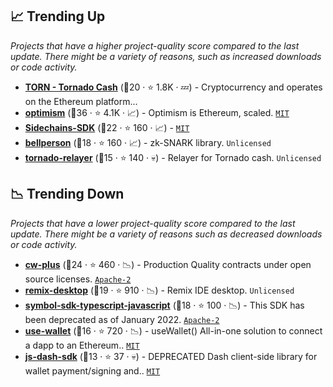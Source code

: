 ## 📈 Trending Up

_Projects that have a higher project-quality score compared to the last update. There might be a variety of reasons, such as increased downloads or code activity._

- <b><a href="https://github.com/tornadocash">TORN - Tornado Cash</a></b> (🥈20 ·  ⭐ 1.8K · 💤) - Cryptocurrency and operates on the Ethereum platform... <code><img src="https://git.io/J9cO9" style="display:inline;" width="13" height="13"></code>
- <b><a href="https://github.com/ethereum-optimism/optimism">optimism</a></b> (🥇36 ·  ⭐ 4.1K · 📈) - Optimism is Ethereum, scaled. <code><a href="http://bit.ly/34MBwT8">MIT</a></code>
- <b><a href="https://github.com/HorizenOfficial/Sidechains-SDK">Sidechains-SDK</a></b> (🥇22 ·  ⭐ 160 · 📈) -  <code><a href="http://bit.ly/34MBwT8">MIT</a></code>
- <b><a href="https://github.com/filecoin-project/bellperson">bellperson</a></b> (🥈18 ·  ⭐ 160 · 📈) - zk-SNARK library. <code>Unlicensed</code>
- <b><a href="https://github.com/tornadocash/tornado-relayer">tornado-relayer</a></b> (🥈15 ·  ⭐ 140 · 💀) - Relayer for Tornado cash. <code>Unlicensed</code>

## 📉 Trending Down

_Projects that have a lower project-quality score compared to the last update. There might be a variety of reasons such as decreased downloads or code activity._

- <b><a href="https://github.com/CosmWasm/cw-plus">cw-plus</a></b> (🥇24 ·  ⭐ 460 · 📉) - Production Quality contracts under open source licenses. <code><a href="http://bit.ly/3nYMfla">Apache-2</a></code>
- <b><a href="https://github.com/ethereum/remix-desktop">remix-desktop</a></b> (🥈19 ·  ⭐ 910 · 📉) - Remix IDE desktop. <code>Unlicensed</code>
- <b><a href="https://github.com/symbol/symbol-sdk-typescript-javascript">symbol-sdk-typescript-javascript</a></b> (🥈18 ·  ⭐ 100 · 📉) - This SDK has been deprecated as of January 2022. <code><a href="http://bit.ly/3nYMfla">Apache-2</a></code>
- <b><a href="https://github.com/aragon/use-wallet">use-wallet</a></b> (🥈16 ·  ⭐ 720 · 📉) - useWallet() All-in-one solution to connect a dapp to an Ethereum.. <code><a href="http://bit.ly/34MBwT8">MIT</a></code>
- <b><a href="https://github.com/dashevo/js-dash-sdk">js-dash-sdk</a></b> (🥉13 ·  ⭐ 37 · 💀) - DEPRECATED Dash client-side library for wallet payment/signing and.. <code><a href="http://bit.ly/34MBwT8">MIT</a></code>

